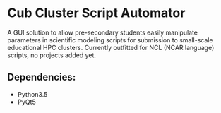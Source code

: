 # Cub Cluster Script Automator
A GUI solution to allow pre-secondary students easily manipulate parameters in scientific modeling scripts for submission to small-scale educational HPC clusters.  Currently outfitted for NCL (NCAR language) scripts, no projects added yet.


## Dependencies:
* Python3.5
* PyQt5
